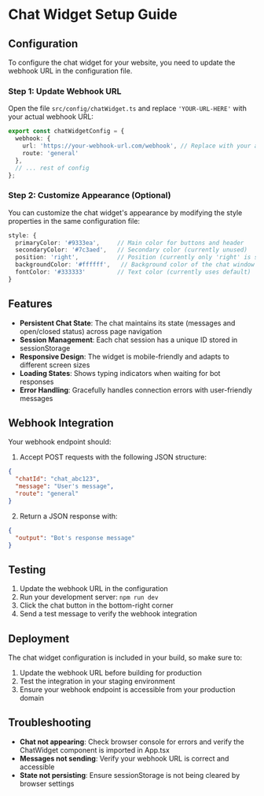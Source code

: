 # Chat Widget Setup Guide

## Configuration

To configure the chat widget for your website, you need to update the webhook URL in the configuration file.

### Step 1: Update Webhook URL

Open the file `src/config/chatWidget.ts` and replace `'YOUR-URL-HERE'` with your actual webhook URL:

```typescript
export const chatWidgetConfig = {
  webhook: {
    url: 'https://your-webhook-url.com/webhook', // Replace with your actual webhook URL
    route: 'general'
  },
  // ... rest of config
};
```

### Step 2: Customize Appearance (Optional)

You can customize the chat widget's appearance by modifying the style properties in the same configuration file:

```typescript
style: {
  primaryColor: '#9333ea',     // Main color for buttons and header
  secondaryColor: '#7c3aed',   // Secondary color (currently unused)
  position: 'right',           // Position (currently only 'right' is supported)
  backgroundColor: '#ffffff',   // Background color of the chat window
  fontColor: '#333333'         // Text color (currently uses default)
}
```

## Features

- **Persistent Chat State**: The chat maintains its state (messages and open/closed status) across page navigation
- **Session Management**: Each chat session has a unique ID stored in sessionStorage
- **Responsive Design**: The widget is mobile-friendly and adapts to different screen sizes
- **Loading States**: Shows typing indicators when waiting for bot responses
- **Error Handling**: Gracefully handles connection errors with user-friendly messages

## Webhook Integration

Your webhook endpoint should:

1. Accept POST requests with the following JSON structure:
```json
{
  "chatId": "chat_abc123",
  "message": "User's message",
  "route": "general"
}
```

2. Return a JSON response with:
```json
{
  "output": "Bot's response message"
}
```

## Testing

1. Update the webhook URL in the configuration
2. Run your development server: `npm run dev`
3. Click the chat button in the bottom-right corner
4. Send a test message to verify the webhook integration

## Deployment

The chat widget configuration is included in your build, so make sure to:

1. Update the webhook URL before building for production
2. Test the integration in your staging environment
3. Ensure your webhook endpoint is accessible from your production domain

## Troubleshooting

- **Chat not appearing**: Check browser console for errors and verify the ChatWidget component is imported in App.tsx
- **Messages not sending**: Verify your webhook URL is correct and accessible
- **State not persisting**: Ensure sessionStorage is not being cleared by browser settings 